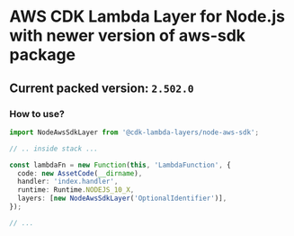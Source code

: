 # AWS CDK Lambda Layer for Node.js with newer version of aws-sdk package

## Current packed version: `2.502.0`

### How to use?

```ts
import NodeAwsSdkLayer from '@cdk-lambda-layers/node-aws-sdk';

// .. inside stack ...

const lambdaFn = new Function(this, 'LambdaFunction', {
  code: new AssetCode(__dirname),
  handler: 'index.handler',
  runtime: Runtime.NODEJS_10_X,
  layers: [new NodeAwsSdkLayer('OptionalIdentifier')],
});

// ...
```
